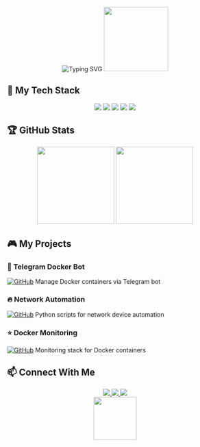 <!-- 
MARIO BROS THEMED GITHUB PROFILE
Just copy this entire content into your README.md file
-->

<div align="center">
  <img src="https://readme-typing-svg.herokuapp.com?font=Press+Start+2P&size=25&duration=4000&pause=1000&color=F7E101&center=true&vCenter=true&width=600&lines=It's+a+me%2C+Frambudi!;DevOps+Engineer+%26+IT+Specialist;MikroTik+Certified+Network+Pro;Python+Docker+Mario+Coder" alt="Typing SVG" />
  
  <img src="https://media.giphy.com/media/26tn33aiTi1jkl6H6/giphy.gif" width="150">
</div>

## 🍄 My Tech Stack

<div align="center">
  <img src="https://img.shields.io/badge/Python-3776AB?style=for-the-badge&logo=python&logoColor=white" />
  <img src="https://img.shields.io/badge/Docker-2496ED?style=for-the-badge&logo=docker&logoColor=white" />
  <img src="https://img.shields.io/badge/Linux-FCC624?style=for-the-badge&logo=linux&logoColor=black" />
  <img src="https://img.shields.io/badge/Network_Automation-1E90FF?style=for-the-badge&logo=cisco&logoColor=white" />
  <img src="https://img.shields.io/badge/MikroTik-000000?style=for-the-badge&logo=mikrotik&logoColor=white" />
</div>

## 🏆 GitHub Stats

<div align="center">
  <img height="180em" src="https://github-readme-stats.vercel.app/api?username=frambudi75&show_icons=true&theme=radical&bg_color=1a1a2e&title_color=FF0000&icon_color=F7E101&border_color=2EFF00" />
  <img height="180em" src="https://github-readme-stats.vercel.app/api/top-langs/?username=frambudi75&layout=compact&theme=radical&bg_color=1a1a2e&title_color=FF0000&border_color=2EFF00" />
</div>

## 🎮 My Projects

### 🍄 Telegram Docker Bot
[![GitHub](https://img.shields.io/badge/-Repository-181717?style=flat-square&logo=github)](https://github.com/frambudi75/Telegram-docker-bot)
Manage Docker containers via Telegram bot

### 🔥 Network Automation
[![GitHub](https://img.shields.io/badge/-Repository-181717?style=flat-square&logo=github)](https://github.com/frambudi75/network-automation)
Python scripts for network device automation

### ⭐ Docker Monitoring
[![GitHub](https://img.shields.io/badge/-Repository-181717?style=flat-square&logo=github)](https://github.com/frambudi75/docker-monitoring)
Monitoring stack for Docker containers

## 📫 Connect With Me

<div align="center">
  <a href="https://www.linkedin.com/in/habib-frambudi-540217109">
    <img src="https://img.shields.io/badge/LinkedIn-0077B5?style=for-the-badge&logo=linkedin&logoColor=white" />
  </a>
  <a href="https://t.me/@frambudi">
    <img src="https://img.shields.io/badge/Telegram-2CA5E0?style=for-the-badge&logo=telegram&logoColor=white" />
  </a>
  <a href="https://kontak.habibframbudi.my.id">
    <img src="https://img.shields.io/badge/Website-FF0000?style=for-the-badge&logo=firefox&logoColor=white" />
  </a>
</div>

<div align="center">
  <img src="https://media.giphy.com/media/3o85xkXpyQHQxQ1iZG/giphy.gif" width="100">
</div>